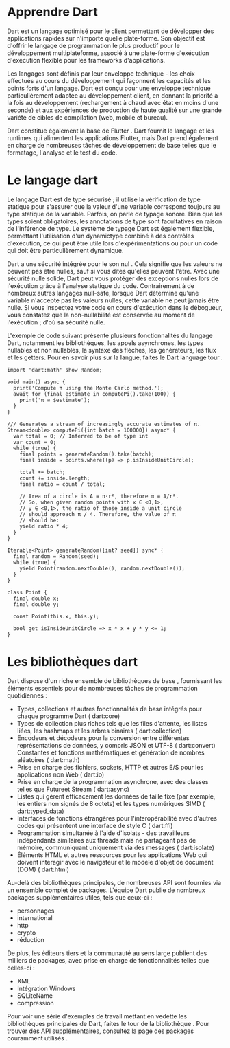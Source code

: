 # Apprendre Dart

Dart est un langage optimisé pour le client permettant de développer des applications rapides sur n'importe quelle plate-forme. Son objectif est d'offrir le langage de programmation le plus productif pour le développement multiplateforme, associé à une plate-forme d'exécution d'exécution flexible pour les frameworks d'applications.

Les langages sont définis par leur enveloppe technique - les choix effectués au cours du développement qui façonnent les capacités et les points forts d'un langage. Dart est conçu pour une enveloppe technique particulièrement adaptée au développement client, en donnant la priorité à la fois au développement (rechargement à chaud avec état en moins d'une seconde) et aux expériences de production de haute qualité sur une grande variété de cibles de compilation (web, mobile et bureau).

Dart constitue également la base de Flutter . Dart fournit le langage et les runtimes qui alimentent les applications Flutter, mais Dart prend également en charge de nombreuses tâches de développement de base telles que le formatage, l'analyse et le test du code.

# Le langage dart

Le langage Dart est de type sécurisé ; il utilise la vérification de type statique pour s'assurer que la valeur d'une variable correspond toujours au type statique de la variable. Parfois, on parle de typage sonore. Bien que les types soient obligatoires, les annotations de type sont facultatives en raison de l'inférence de type. Le système de typage Dart est également flexible, permettant l'utilisation d'un dynamictype combiné à des contrôles d'exécution, ce qui peut être utile lors d'expérimentations ou pour un code qui doit être particulièrement dynamique.

Dart a une sécurité intégrée pour le son nul . Cela signifie que les valeurs ne peuvent pas être nulles, sauf si vous dites qu'elles peuvent l'être. Avec une sécurité nulle solide, Dart peut vous protéger des exceptions nulles lors de l'exécution grâce à l'analyse statique du code. Contrairement à de nombreux autres langages null-safe, lorsque Dart détermine qu'une variable n'accepte pas les valeurs nulles, cette variable ne peut jamais être nulle. Si vous inspectez votre code en cours d'exécution dans le débogueur, vous constatez que la non-nullabilité est conservée au moment de l'exécution ; d'où sa sécurité nulle.

L'exemple de code suivant présente plusieurs fonctionnalités du langage Dart, notamment les bibliothèques, les appels asynchrones, les types nullables et non nullables, la syntaxe des flèches, les générateurs, les flux et les getters. Pour en savoir plus sur la langue, faites le Dart language tour .

```
import 'dart:math' show Random;

void main() async {
  print('Compute π using the Monte Carlo method.');
  await for (final estimate in computePi().take(100)) {
    print('π ≅ $estimate');
  }
}

/// Generates a stream of increasingly accurate estimates of π.
Stream<double> computePi({int batch = 100000}) async* {
  var total = 0; // Inferred to be of type int
  var count = 0;
  while (true) {
    final points = generateRandom().take(batch);
    final inside = points.where((p) => p.isInsideUnitCircle);

    total += batch;
    count += inside.length;
    final ratio = count / total;

    // Area of a circle is A = π⋅r², therefore π = A/r².
    // So, when given random points with x ∈ <0,1>,
    // y ∈ <0,1>, the ratio of those inside a unit circle
    // should approach π / 4. Therefore, the value of π
    // should be:
    yield ratio * 4;
  }
}

Iterable<Point> generateRandom([int? seed]) sync* {
  final random = Random(seed);
  while (true) {
    yield Point(random.nextDouble(), random.nextDouble());
  }
}

class Point {
  final double x;
  final double y;

  const Point(this.x, this.y);

  bool get isInsideUnitCircle => x * x + y * y <= 1;
}
```

# Les bibliothèques dart
Dart dispose d'un riche ensemble de bibliothèques de base , fournissant les éléments essentiels pour de nombreuses tâches de programmation quotidiennes :

-  Types, collections et autres fonctionnalités de base intégrés pour chaque programme Dart ( dart:core)
-  Types de collection plus riches tels que les files d'attente, les listes liées, les hashmaps et les arbres binaires ( dart:collection)
-  Encodeurs et décodeurs pour la conversion entre différentes représentations de données, y compris JSON et UTF-8 ( dart:convert)
Constantes et fonctions mathématiques et génération de nombres aléatoires ( dart:math)
-  Prise en charge des fichiers, sockets, HTTP et autres E/S pour les applications non Web ( dart:io)
-  Prise en charge de la programmation asynchrone, avec des classes telles que Futureet Stream ( dart:async)
-  Listes qui gèrent efficacement les données de taille fixe (par exemple, les entiers non signés de 8 octets) et les types numériques SIMD ( dart:typed_data)
-  Interfaces de fonctions étrangères pour l'interopérabilité avec d'autres codes qui présentent une interface de style C ( dart:ffi)
-  Programmation simultanée à l'aide d'isolats - des travailleurs indépendants similaires aux threads mais ne partageant pas de mémoire, communiquant uniquement via des messages ( dart:isolate)
-  Éléments HTML et autres ressources pour les applications Web qui doivent interagir avec le navigateur et le modèle d'objet de document (DOM) ( dart:html)

Au-delà des bibliothèques principales, de nombreuses API sont fournies via un ensemble complet de packages. L'équipe Dart publie de nombreux packages supplémentaires utiles, tels que ceux-ci :

  -  personnages
  -  international
  -  http
  -  crypto
  -  réduction

De plus, les éditeurs tiers et la communauté au sens large publient des milliers de packages, avec prise en charge de fonctionnalités telles que celles-ci :

  -  XML
  -  Intégration Windows
  -  SQLiteName
  -  compression

Pour voir une série d'exemples de travail mettant en vedette les bibliothèques principales de Dart, faites le tour de la bibliothèque . Pour trouver des API supplémentaires, consultez la page des packages couramment utilisés .
